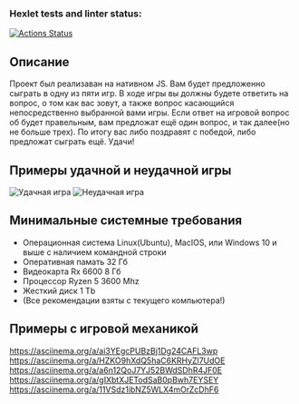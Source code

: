 ### Hexlet tests and linter status:
[![Actions Status](https://github.com/cfyz7/frontend-project-44/workflows/hexlet-check/badge.svg)](https://github.com/cfyz7/frontend-project-44/actions) 

## Описание
Проект был реализаван на нативном JS.
Вам будет предложенно сыграть в одну из пяти игр. В ходе игры вы должны будете ответить на вопрос, о том как вас зовут, а также вопрос касающийся непосредственно выбранной вами игры. Если ответ на игровой вопрос об будет правельным, вам предложат ещё один вопрос, и так далее(но не больше трех).
По итогу вас либо поздравят с победой, либо предложат сыграть ещё. Удачи!

## Примеры удачной и неудачной игры
![Удачная игра](/images/game1.jpg)
![Неудачная игра](/images/game2.jpg)

## Минимальные системные требования
- Операционная система Linux(Ubuntu), MacIOS, или Windows 10 и выше с наличием командной строки
- Оперативная памать 32 Гб
- Видеокарта Rx 6600 8 Гб
- Процессор Ryzen 5 3600 Mhz
- Жесткий диск 1 Tb
- (Все рекомендации взяты с текущего компьютера!)

## Примеры с игровой механикой
https://asciinema.org/a/ai3YEgcPUBzBj1Dg24CAFL3wp
https://asciinema.org/a/HZKO9hXdQ5haC6KRHyZl7UdOE
https://asciinema.org/a/a6n12QoJ7YJ52BWdSDhR4JF0E
https://asciinema.org/a/gIXbtXJETodSaB0pBwh7EYSEY
https://asciinema.org/a/11VSdz1ibNZ5WLX4mOrZcDhF6
